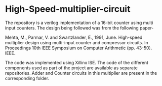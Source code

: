 # High-Speed-multiplier-circuit
The repository is a verilog implementation of a 16-bit counter using multi input counters.
The design being followed was from the following paper-

Mehta, M., Parmar, V. and Swartzlander, E., 1991, June. High-speed multiplier design using multi-input counter and compressor circuits. In Proceedings 10th IEEE Symposium on Computer Arithmetic (pp. 43-50). IEEE.

The code was implemented using Xillinx ISE. The code of the different components used as part of the project are available as separate repositories. Adder and Counter circuits in this multiplier are present in the corresponding folder.
